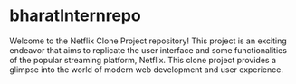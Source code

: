 # bharatInternrepo
Welcome to the Netflix Clone Project repository! This project is an exciting endeavor that aims to replicate the user interface and some functionalities of the popular streaming platform, Netflix. This clone project provides a glimpse into the world of modern web development and user experience.
